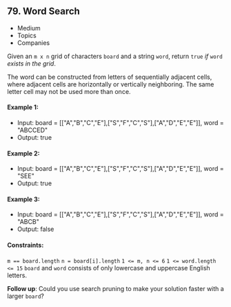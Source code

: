 ## 79. Word Search

- Medium
- Topics
- Companies

Given an `m x n` grid of characters `board` and a string `word`, return `true` _if_ `word` _exists in the grid_.

The word can be constructed from letters of sequentially adjacent cells, where adjacent cells are horizontally or vertically neighboring. The same letter cell may not be used more than once.

#### Example 1:

- Input: board = [["A","B","C","E"],["S","F","C","S"],["A","D","E","E"]], word = "ABCCED"
- Output: true

#### Example 2:

- Input: board = [["A","B","C","E"],["S","F","C","S"],["A","D","E","E"]], word = "SEE"
- Output: true

#### Example 3:

- Input: board = [["A","B","C","E"],["S","F","C","S"],["A","D","E","E"]], word = "ABCB"
- Output: false

#### Constraints:

`m == board.length`
`n = board[i].length`
`1 <= m, n <= 6`
`1 <= word.length <= 15`
`board` and `word` consists of only lowercase and uppercase English letters.

**Follow up**: Could you use search pruning to make your solution faster with a larger `board`?

